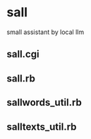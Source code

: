 # sall
small assistant by local llm

## sall.cgi

## sall.rb

## sallwords_util.rb

## salltexts_util.rb

